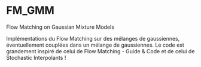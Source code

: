 # FM_GMM
Flow Matching on Gaussian Mixture Models

Implémentations du Flow Matching sur des mélanges de gaussiennes, éventuellement couplées dans un mélange de gaussiennes. Le code est grandement inspiré de celui de Flow Matching - Guide & Code et de celui de Stochastic Interpolants ! 
